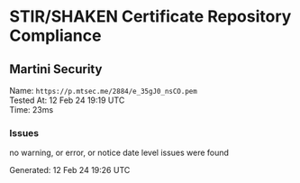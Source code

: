 # STIR/SHAKEN Certificate Repository Compliance

## Martini Security

Name: `https://p.mtsec.me/2884/e_35gJ0_nsCO.pem`\
Tested At: 12 Feb 24 19:19 UTC\
Time: 23ms

### Issues

no warning, or error, or notice date level issues were found

Generated: 12 Feb 24 19:26 UTC